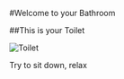 #Welcome to your Bathroom


##This is your Toilet

![Toilet](https://encrypted-tbn0.gstatic.com/images?q=tbn:ANd9GcQ-_AKxG2LHL3NAjmBByn6sSzKSszhdgD8STWpDUnTQ9NOzmcXf)


Try to sit down, relax 




